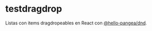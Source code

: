 # testdragdrop

Listas con items dragdropeables en React con [@hello-pangea/dnd](https://github.com/hello-pangea/dnd).